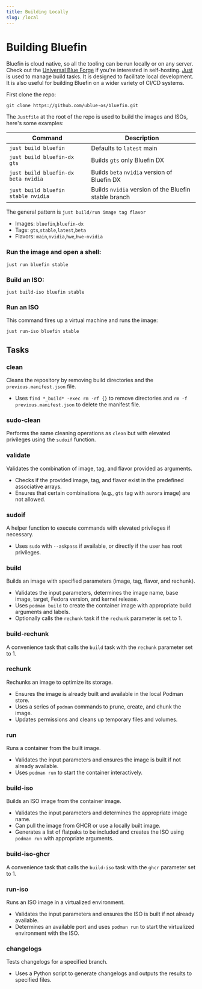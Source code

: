 ```yaml
---
title: Building Locally
slug: /local
---
```


# Building Bluefin

Bluefin is cloud native, so all the tooling can be run locally or on any server. Check out the [Universal Blue Forge](https://github.com/ublue-os/forge) if you're interested in self-hosting. [Just](https://just.systems) is used to manage build tasks. It is designed to facilitate local development. It is also useful for building Bluefin on a wider variety of CI/CD systems.

First clone the repo:

`git clone https://github.com/ublue-os/bluefin.git`

The `Justfile` at the root of the repo is used to build the images and ISOs, here's some examples:

| Command                             | Description                                          |
| ----------------------------------- | ---------------------------------------------------- |
| `just build bluefin`                | Defaults to `latest` main                            |
| `just build bluefin-dx gts`         | Builds `gts` only Bluefin DX                         |
| `just build bluefin-dx beta nvidia` | Builds `beta` `nvidia` version of Bluefin DX         |
| `just build bluefin stable nvidia`  | Builds `nvidia` version of the Bluefin stable branch |

The general pattern is `just build/run image tag flavor`

- Images: `bluefin`,`bluefin-dx`
- Tags: `gts`,`stable`,`latest`,`beta`
- Flavors: `main`,`nvidia`,`hwe`,`hwe-nvidia`

### Run the image and open a shell:

```
just run bluefin stable
```

### Build an ISO:

```
just build-iso bluefin stable
```

### Run an ISO

This command fires up a virtual machine and runs the image:

```
just run-iso bluefin stable
```

## Tasks

### clean

Cleans the repository by removing build directories and the `previous.manifest.json` file.

- Uses `find *_build* -exec rm -rf {}` to remove directories and `rm -f previous.manifest.json` to delete the manifest file.

### sudo-clean

Performs the same cleaning operations as `clean` but with elevated privileges using the `sudoif` function.

### validate

Validates the combination of image, tag, and flavor provided as arguments.

- Checks if the provided image, tag, and flavor exist in the predefined associative arrays.
- Ensures that certain combinations (e.g., `gts` tag with `aurora` image) are not allowed.

### sudoif

A helper function to execute commands with elevated privileges if necessary.

- Uses `sudo` with `--askpass` if available, or directly if the user has root privileges.

### build

Builds an image with specified parameters (image, tag, flavor, and rechunk).

- Validates the input parameters, determines the image name, base image, target, Fedora version, and kernel release.
- Uses `podman build` to create the container image with appropriate build arguments and labels.
- Optionally calls the `rechunk` task if the `rechunk` parameter is set to 1.

### build-rechunk

A convenience task that calls the `build` task with the `rechunk` parameter set to 1.

### rechunk

Rechunks an image to optimize its storage.

- Ensures the image is already built and available in the local Podman store.
- Uses a series of `podman` commands to prune, create, and chunk the image.
- Updates permissions and cleans up temporary files and volumes.

### run

Runs a container from the built image.

- Validates the input parameters and ensures the image is built if not already available.
- Uses `podman run` to start the container interactively.

### build-iso

Builds an ISO image from the container image.

- Validates the input parameters and determines the appropriate image name.
- Can pull the image from GHCR or use a locally built image.
- Generates a list of flatpaks to be included and creates the ISO using `podman run` with appropriate arguments.

### build-iso-ghcr

A convenience task that calls the `build-iso` task with the `ghcr` parameter set to 1.

### run-iso

Runs an ISO image in a virtualized environment.

- Validates the input parameters and ensures the ISO is built if not already available.
- Determines an available port and uses `podman run` to start the virtualized environment with the ISO.

### changelogs

Tests changelogs for a specified branch.

- Uses a Python script to generate changelogs and outputs the results to specified files.
